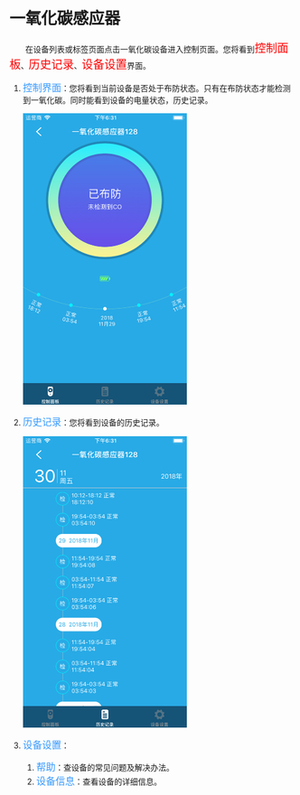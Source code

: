 # 一氧化碳感应器

&emsp;&emsp;在设备列表或标签页面点击一氧化碳设备进入控制页面。您将看到<font style='color:#ff0000;font-size:20px'>控制面板</font>、<font style='color:#ff0000;font-size:20px'>历史记录</font>、<font style='color:#ff0000;font-size:20px'>设备设置</font>界面。

1. <font style='color:#3699ff;font-size:17px'>控制界面</font>：您将看到当前设备是否处于布防状态。只有在布防状态才能检测到一氧化碳。同时能看到设备的电量状态，历史记录。

	<img src="../images/MacBee/一氧化碳/控制界面.png" width = "290" height = "516">
	
2. <font style='color:#3699ff;font-size:17px'>历史记录</font>：您将看到设备的历史记录。

	<img src="../images/MacBee/一氧化碳/历史记录.png" width = "290" height = "516">
	
3. <font style='color:#3699ff;font-size:17px'>设备设置</font>：
	1. <font style='color:#3699ff;font-size:17px'>帮助</font>：查设备的常见问题及解决办法。
	2. <font style='color:#3699ff;font-size:17px'>设备信息</font>：查看设备的详细信息。